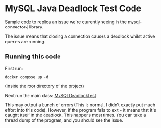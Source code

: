 # MySQL Java Deadlock Test Code

Sample code to replica an issue we're currently seeing in the mysql-connector-j library.

The issue means that closing a connection causes a deadlock whilst active queries are running.


## Running this code

First run:

`docker compose up -d`

(Inside the root directory of the project)

Next run the main class: [MySQLDeadlockTest](src/main/java/com/rubikcubeman/mysql/MySQLDeadlockTest.java)

This may output a bunch of errors (This is normal, I didn't exactly put much effort into this code).
However, if the program fails to exit - it means that it's caught itself in the deadlock. This happens most times.
You can take a thread dump of the program, and you should see the issue.
